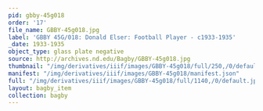 ```yaml
---
pid: gbby-45g018
order: '17'
file_name: GBBY-45g018.jpg
label: 'GBBY 45G/018: Donald Elser: Football Player - c1933-1935'
_date: 1933-1935
object_type: glass plate negative
source: http://archives.nd.edu/Bagby/GBBY-45g018.jpg
thumbnail: "/img/derivatives/iiif/images/GBBY-45g018/full/250,/0/default.jpg"
manifest: "/img/derivatives/iiif/images/GBBY-45g018/manifest.json"
full: "/img/derivatives/iiif/images/GBBY-45g018/full/1140,/0/default.jpg"
layout: bagby_item
collection: bagby
---
```

